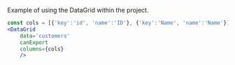 Example of using the DataGrid within the project.
``` jsx
const cols = [{'key':'id', 'name':'ID'}, {'key':'Name', 'name':'Name'}];
<DataGrid 
    data='customers'
    canExport
    columns={cols}
    />
```
